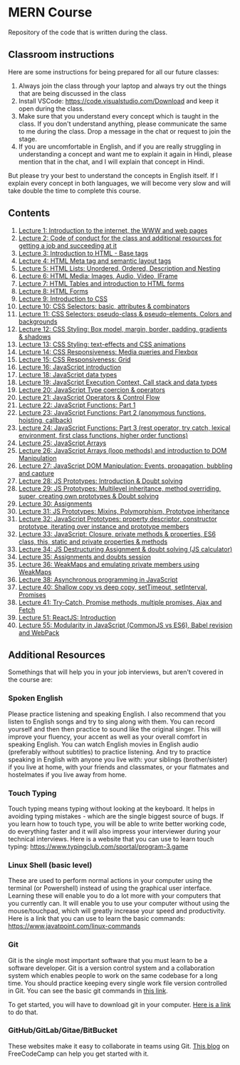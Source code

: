 # MERN Course
Repository of the code that is written during the class.

## Classroom instructions
Here are some instructions for being prepared for all our future classes:

1. Always join the class through your laptop and always try out the things that are being discussed in the class
2. Install VSCode: https://code.visualstudio.com/Download and keep it open during the class.
3. Make sure that you understand every concept which is taught in the class. If you don't understand anything, please communicate the same to me during the class. Drop a message in the chat or request to join the stage.
4. If you are uncomfortable in English, and if you are really struggling in understanding a concept and want me to explain it again in Hindi, please mention that in the chat, and I will explain that concept in Hindi.

But please try your best to understand the concepts in English itself. If I explain every concept in both languages, we will become very slow and will take double the time to complete this course.

## Contents
1. [Lecture 1: Introduction to the internet, the WWW and web pages](Lecture01/)
1. [Lecture 2: Code of conduct for the class and additional resources for getting a job and succeeding at it](Lecture02/)
1. [Lecture 3: Introduction to HTML - Base tags](Lecture03/)
1. [Lecture 4: HTML Meta tag and semantic layout tags](Lecture04/)
1. [Lecture 5: HTML Lists: Unordered, Ordered, Description and Nesting](Lecture05/)
1. [Lecture 6: HTML Media: Images, Audio, Video, IFrame](Lecture06/)
1. [Lecture 7: HTML Tables and introduction to HTML forms](Lecture07/)
1. [Lecture 8: HTML Forms](Lecture08/)
1. [Lecture 9: Introduction to CSS](Lecture09/)
1. [Lecture 10: CSS Selectors: basic, attributes & combinators](Lecture10/)
1. [Lecture 11: CSS Selectors: pseudo-class & pseudo-elements. Colors and backgrounds](Lecture11/)
1. [Lecture 12: CSS Styling: Box model, margin, border, padding, gradients & shadows](Lecture12/)
1. [Lecture 13: CSS Styling: text-effects and CSS animations](Lecture13/)
1. [Lecture 14: CSS Responsiveness: Media queries and Flexbox](Lecture14/)
1. [Lecture 15: CSS Responsiveness: Grid](Lecture15/)
1. [Lecture 16: JavaScript introduction](Lecture16/)
1. [Lecture 18: JavaScript data types](Lecture18/)
1. [Lecture 19: JavaScript Execution Context, Call stack and data types](Lecture19/)
1. [Lecture 20: JavaScript Type coercion & operators](Lecture20/)
1. [Lecture 21: JavaScript Operators & Control Flow](Lecture21/)
1. [Lecture 22: JavaScript Functions: Part 1](Lecture22/)
1. [Lecture 23: JavaScript Functions: Part 2 (anonymous functions, hoisting, callback)](Lecture23/)
1. [Lecture 24: JavaScript Functions: Part 3 (rest operator, try catch, lexical environment, first class functions, higher order functions)](Lecture24/)
1. [Lecture 25: JavaScript Arrays](Lecture25/)
1. [Lecture 26: JavaScript Arrays (loop methods) and introduction to DOM Manipulation](Lecture26/)
1. [Lecture 27: JavaScript DOM Manipulation: Events, propagation, bubbling and capture](Lecture27/)
1. [Lecture 28: JS Prototypes: Introduction & Doubt solving](Lecture28/)
1. [Lecture 29: JS Prototypes: Multilevel inheritance, method overriding, super, creating own prototypes & Doubt solving](Lecture29/)
1. [Lecture 30: Assignments](Lecture30/)
1. [Lecture 31: JS Prototypes: Mixins, Polymorphism, Prototype inheritance](Lecture31/)
1. [Lecture 32: JavaScript Prototypes: property descriptor, constructor prototype, iterating over instance and prototype members](Lecture32/)
1. [Lecture 33: JavaScript: Closure, private methods & properties, ES6 class, this, static and private properties & methods](Lecture33/)
1. [Lecture 34: JS Destructuring Assignment & doubt solving (JS calculator)](Lecture34/)
1. [Lecture 35: Assignments and doubts session](#)
1. [Lecture 36: WeakMaps and emulating private members using WeakMaps](Lecture36/)
1. [Lecture 38: Asynchronous programming in JavaScript](Lecture38/)
1. [Lecture 40: Shallow copy vs deep copy, setTimeout, setInterval, Promises](Lecture40/)
1. [Lecture 41: Try-Catch, Promise methods, multiple promises, Ajax and Fetch](Lecture41/)
1. [Lecture 51: ReactJS: Introduction](Lecture51/)
1. [Lecture 55: Modularity in JavaScript (CommonJS vs ES6), Babel revision and WebPack](Lecture55)

## Additional Resources

Somethings that will help you in your job interviews, but aren't covered in the course are:

### Spoken English
Please practice listening and speaking English. I also recommend that you listen to English songs and try to sing along with them. You can record yourself and then then practice to sound like the original singer. This will improve your fluency, your accent as well as your overall comfort in speaking English. You can watch English movies in English audio (preferably without subtitles) to practice listening. And try to practice speaking in English with anyone you live with: your siblings (brother/sister) if you live at home, with your friends and classmates, or your flatmates and hostelmates if you live away from home.

### Touch Typing
Touch typing means typing without looking at the keyboard. It helps in avoiding typing mistakes - which are the single biggest source of bugs. If you learn how to touch type, you will be able to write better working code, do everything faster and it will also impress your interviewer during your technical interviews. Here is a website that you can use to learn touch typing: https://www.typingclub.com/sportal/program-3.game

### Linux Shell (basic level)
These are used to perform normal actions in your computer using the terminal (or Powershell) instead of using the graphical user interface. Learning these will enable you to do a lot more with your computers that you currently can. It will enable you to use your computer without using the mouse/touchpad, which will greatly increase your speed and productivity. Here is a link that you can use to learn the basic commands: https://www.javatpoint.com/linux-commands

### Git
Git is the single most important software that you must learn to be a software developer. Git is a version control system and a collaboration system which enables people to work on the same codebase for a long time. You should practice keeping every single work file version controlled in Git. You can see the basic git commands in [this link](https://confluence.atlassian.com/bitbucketserver/basic-git-commands-776639767.html#:~:text=%20%20%20%20Git%20task%20%20,clone%20username%40host%3A%2Fpath%2Fto%2Freposit%20...%20%2021%20more%20rows%20).

To get started, you will have to download git in your computer. [Here is a link](https://git-scm.com/download) to do that.

### GitHub/GitLab/Gitae/BitBucket
These websites make it easy to collaborate in teams using Git. [This blog](https://www.freecodecamp.org/news/how-to-use-basic-git-and-github-commands/) on FreeCodeCamp can help you get started with it.
